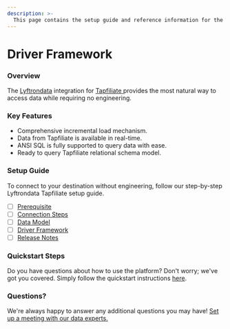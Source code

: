 ```yaml
---
description: >-
  This page contains the setup guide and reference information for the Tapfiliate source connector.
---
```


# Driver Framework

### Overview

The [Lyftrondata](https://www.lyftrondata.com/) integration for [Tapfiliate](https://www.lyftrondata.com/integration/tapfiliate/)[ ](https://www.lyftrondata.com/integration/tapfiliate/)provides the most natural way to access data while requiring no engineering.

### Key Features

* Comprehensive incremental load mechanism.
* Data from Tapfiliate is available in real-time.&#x20;
* ANSI SQL is fully supported to query data with ease.
* Ready to query Tapfiliate relational schema model.

### Setup Guide

To connect to your destination without engineering, follow our step-by-step Lyftrondata Tapfiliate setup guide.

* [ ] [Prerequisite](../../marketing-analytics/tapfiliate/prerequisite.md)
* [ ] [Connection Steps](../../marketing-analytics/tapfiliate/connection-steps.md)
* [ ] [Data Model](../../marketing-analytics/tapfiliate/data-model/)
* [ ] [Driver Framework](../../marketing-analytics/tapfiliate/driver-framework/)
* [ ] [Release Notes](../../marketing-analytics/tapfiliate/release-notes.md)

### Quickstart Steps

Do you have questions about how to use the platform? Don't worry; we've got you covered. Simply follow the quickstart instructions [here](../../../quickstart-steps.md).

### Questions? <a href="#questions" id="questions"></a>

We're always happy to answer any additional questions you may have! [Set up a meeting with our data experts.](https://www.lyftrondata.com/book-a-meeting/)


